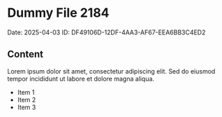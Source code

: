 # Dummy File 2184

Date: 2025-04-03
ID: DF49106D-12DF-4AA3-AF67-EEA6BB3C4ED2

## Content

Lorem ipsum dolor sit amet, consectetur adipiscing elit.
Sed do eiusmod tempor incididunt ut labore et dolore magna aliqua.

* Item 1
* Item 2
* Item 3
